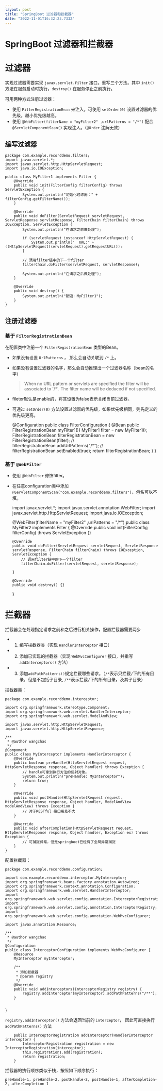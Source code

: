 ```yaml
---
layout: post
title: "SpringBoot 过滤器和拦截器"
date: "2022-11-01T16:32:23.733Z"
---
```

SpringBoot 过滤器和拦截器
==================

过滤器
===

实现过滤器需要实现 `javax.servlet.Filter` 接口。重写三个方法。其中 `init()` 方法在服务启动时执行，`destroy()` 在服务停止之前执行。

可用两种方式注册过滤器：

*   使用 `FilterRegistrationBean` 来注入。可使用 `setOrder(0)` 设置过滤器的优先级，越小优先级越高。
*   使用 `@WebFilter(filterName = "myFilter2" ,urlPatterns = "/*")` 配合 `@ServletComponentScan()` 实现注入。（`@Order` 注解无效）

编写过滤器
-----

    package com.example.recorddemo.filters;
    import javax.servlet.*;
    import javax.servlet.http.HttpServletRequest;
    import java.io.IOException;
    
    public class MyFilter1 implements Filter {
        @Override
        public void init(FilterConfig filterConfig) throws ServletException {
            System.out.println("初始化过滤器：" + filterConfig.getFilterName());
        }
    
        @Override
        public void doFilter(ServletRequest servletRequest, ServletResponse servletResponse, FilterChain filterChain) throws IOException, ServletException {
            System.out.println("在请求之前做处理");
    
            if (servletRequest instanceof HttpServletRequest) {
                System.out.println("  URL:" + ((HttpServletRequest)servletRequest).getRequestURL());
            }
    
            // 调用filter链中的下一个filter
            filterChain.doFilter(servletRequest, servletResponse);
            
            System.out.println("在请求之后做处理");
        }
    
        @Override
        public void destroy() {
            System.out.println("销毁：MyFilter1");
        }
    }
    

注册过滤器
-----

### 基于 `FilterRegistrationBean`

在配置类中注册一个 `FilterRegistrationBean` 类型的Bean。

*   如果没有设置 `UrlPatterns` ， 那么会自动关联到 `/*` 上。
*   如果没有设置过滤器的名字，那么会自动推理出一个过滤器名称（bean的名字）
    
    > When no URL pattern or servlets are specified the filter will be associated to '/\*'. The filter name will be deduced if not specified.
    
*   fileter默认是enable的，将其设置为false表示关闭当前过滤器。
*   可通过 `setOrder(0)` 方法设置过滤器的优先级，如果优先级相同，则先定义的优先级更高。

    @Configuration
    public class FilterConfiguration {
        @Bean
        public FilterRegistrationBean myFilter1(){
            MyFilter1 filter = new MyFilter1();
            FilterRegistrationBean filterRegistrationBean = new FilterRegistrationBean(filter);
    //        filterRegistrationBean.addUrlPatterns("/*");
    //        filterRegistrationBean.setEnabled(true);
            return filterRegistrationBean;
        }
    }
    

### 基于 `@WebFilter`

*   使用 `@WebFilter` 修饰filter。
*   在任意configuration类中添加 `@ServletComponentScan("com.example.recorddemo.filters")`，包名可以不填。

    import javax.servlet.*;
    import javax.servlet.annotation.WebFilter;
    import javax.servlet.http.HttpServletRequest;
    import java.io.IOException;
    
    @WebFilter(filterName = "myFilter2" ,urlPatterns = "/*")
    public class MyFilter2 implements Filter {
        @Override
        public void init(FilterConfig filterConfig) throws ServletException {}
    
        @Override
        public void doFilter(ServletRequest servletRequest, ServletResponse servletResponse, FilterChain filterChain) throws IOException, ServletException {
            // 调用filter链中的下一个filter
            filterChain.doFilter(servletRequest, servletResponse);
    
        }
    
        @Override
        public void destroy() {}
    }
    

拦截器
===

拦截器会在处理指定请求之前和之后进行相关操作，配置拦截器需要两步

*   1.  编写拦截器类（实现 `HandlerInterceptor` 接口）
*   2.  添加已实现的拦截器（实现 `WebMvcConfigurer` 接口，并重写 `addInterceptors()` 方法）
*   3.  添加`addPathPatterns()`规定拦截哪些请求。（`/*`表示只拦截`/`下的所有目录，但是不包括子目录, `/**`表示拦截`/`下的所有目录，及其子目录）

拦截器类：

    package com.example.recorddemo.interceptor;
    
    import org.springframework.stereotype.Component;
    import org.springframework.web.servlet.HandlerInterceptor;
    import org.springframework.web.servlet.ModelAndView;
    
    import javax.servlet.http.HttpServletRequest;
    import javax.servlet.http.HttpServletResponse;
    
    /**
     * @author wangchao
     */
    @Component
    public class MyInterceptor implements HandlerInterceptor {
        @Override
        public boolean preHandle(HttpServletRequest request, HttpServletResponse response, Object handler) throws Exception {
            // handle可拿到执行方法的反射对象。
            System.out.println("preHandle: MyInterceptor");
            return true;
        }
    
        @Override
        public void postHandle(HttpServletRequest request, HttpServletResponse response, Object handler, ModelAndView modelAndView) throws Exception {
            // 对于RESTful 接口用处不大
        }
    
        @Override
        public void afterCompletion(HttpServletRequest request, HttpServletResponse response, Object handler, Exception ex) throws Exception {
            // 可捕捉异常，但是springboot已经有了全局异常捕捉
        }
    }
    

配置拦截器：

    package com.example.recorddemo.configuration;
    
    import com.example.recorddemo.interceptor.MyInterceptor;
    import org.springframework.beans.factory.annotation.Autowired;
    import org.springframework.context.annotation.Configuration;
    import org.springframework.web.servlet.HandlerInterceptor;
    import org.springframework.web.servlet.config.annotation.InterceptorRegistration;
    import org.springframework.web.servlet.config.annotation.InterceptorRegistry;
    import org.springframework.web.servlet.config.annotation.WebMvcConfigurer;
    
    import javax.annotation.Resource;
    
    /**
     * @author wangchao
     */
    @Configuration
    public class InterceptorConfiguration implements WebMvcConfigurer {
        @Resource
        MyInterceptor myInterceptor;
    
        /**
         * 添加拦截器
         * @param registry
         */
        @Override
        public void addInterceptors(InterceptorRegistry registry) {
            registry.addInterceptor(myInterceptor).addPathPatterns("/**");
        }
    
    
    }
    
    

`registry.addInterceptor()` 方法会返回当前的 `interceptor`， 因此可直接执行 `addPathPatterns()` 方法

    
        public InterceptorRegistration addInterceptor(HandlerInterceptor interceptor) {
            InterceptorRegistration registration = new InterceptorRegistration(interceptor);
            this.registrations.add(registration);
            return registration;
        }
    

拦截器的执行顺序类似于栈，按照如下顺序执行：

    preHandle-1, preHandle-2, postHandle-2, postHandle-1, afterCompletion-2, afterCompletion-1